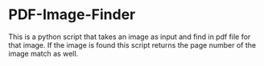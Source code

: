 # PDF-Image-Finder
This is a python script that takes an image as input and find in pdf file for that image. If the image is found this script returns the page number of the image match as well.
